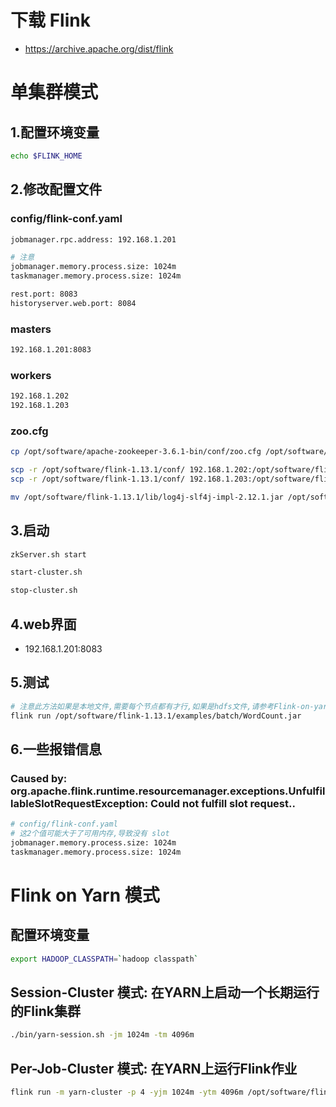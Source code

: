 # 下载 Flink
- https://archive.apache.org/dist/flink

# 单集群模式
## 1.配置环境变量
```sh
echo $FLINK_HOME
```
## 2.修改配置文件
### config/flink-conf.yaml
```sh
jobmanager.rpc.address: 192.168.1.201

# 注意
jobmanager.memory.process.size: 1024m
taskmanager.memory.process.size: 1024m

rest.port: 8083
historyserver.web.port: 8084
```
### masters
```sh
192.168.1.201:8083
```
### workers
```sh
192.168.1.202
192.168.1.203
```
### zoo.cfg
```sh
cp /opt/software/apache-zookeeper-3.6.1-bin/conf/zoo.cfg /opt/software/flink-1.13.1/conf/

scp -r /opt/software/flink-1.13.1/conf/ 192.168.1.202:/opt/software/flink-1.13.1/conf/
scp -r /opt/software/flink-1.13.1/conf/ 192.168.1.203:/opt/software/flink-1.13.1/conf/

mv /opt/software/flink-1.13.1/lib/log4j-slf4j-impl-2.12.1.jar /opt/software/flink-1.13.1/
```
## 3.启动
```sh
zkServer.sh start

start-cluster.sh

stop-cluster.sh
```
## 4.web界面
- 192.168.1.201:8083

## 5.测试
```sh
# 注意此方法如果是本地文件,需要每个节点都有才行,如果是hdfs文件,请参考Flink-on-yarn 模式
flink run /opt/software/flink-1.13.1/examples/batch/WordCount.jar
```
## 6.一些报错信息
### Caused by: org.apache.flink.runtime.resourcemanager.exceptions.UnfulfillableSlotRequestException: Could not fulfill slot request..
```sh 
# config/flink-conf.yaml
# 这2个值可能大于了可用内存,导致没有 slot
jobmanager.memory.process.size: 1024m
taskmanager.memory.process.size: 1024m
```

# Flink on Yarn 模式
## 配置环境变量
```sh
export HADOOP_CLASSPATH=`hadoop classpath`
```
## Session-Cluster 模式: 在YARN上启动一个长期运行的Flink集群
```sh
./bin/yarn-session.sh -jm 1024m -tm 4096m
```
## Per-Job-Cluster 模式: 在YARN上运行Flink作业
```sh
flink run -m yarn-cluster -p 4 -yjm 1024m -ytm 4096m /opt/software/flink-1.13.1/examples/batch/WordCount.jar
```